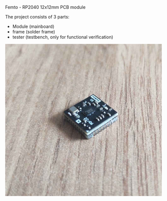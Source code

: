Femto - RP2040 12x12mm PCB module

The project consists of 3 parts:
- Module (mainboard)
- frame (solder frame)
- tester (testbench, only for functional verification)

![Screenshot](Photos/Femto_module_06.png)
